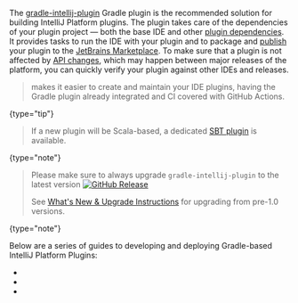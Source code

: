 [//]: # (title: Building Plugins with Gradle)

<!-- Copyright 2000-2022 JetBrains s.r.o. and other contributors. Use of this source code is governed by the Apache 2.0 license that can be found in the LICENSE file. -->

The [gradle-intellij-plugin](https://github.com/JetBrains/gradle-intellij-plugin) Gradle plugin is the recommended solution for building IntelliJ Platform plugins.
The plugin takes care of the dependencies of your plugin project — both the base IDE and other [plugin dependencies](plugin_dependencies.md).
It provides tasks to run the IDE with your plugin and to package and [publish](deployment.md) your plugin to the [JetBrains Marketplace](https://plugins.jetbrains.com).
To make sure that a plugin is not affected by [API changes](api_changes_list.md), which may happen between major releases of the platform, you can quickly verify your plugin against other IDEs and releases.

> [](github_template.md) makes it easier to create and maintain your IDE plugins, having the Gradle plugin already integrated and CI covered with GitHub Actions.
>
{type="tip"}

> If a new plugin will be Scala-based, a dedicated [SBT plugin](https://github.com/JetBrains/sbt-idea-plugin) is available.
>
{type="note"}


> Please make sure to always upgrade `gradle-intellij-plugin` to the latest version [![GitHub Release](https://img.shields.io/github/release/jetbrains/gradle-intellij-plugin.svg?style=flat-square)](https://github.com/jetbrains/gradle-intellij-plugin/releases)
>
> See [What's New & Upgrade Instructions](https://lp.jetbrains.com/gradle-intellij-plugin) for upgrading from pre-1.0 versions.
>
{type="note"}

Below are a series of guides to developing and deploying Gradle-based IntelliJ Platform Plugins:

* [](gradle_prerequisites.md)
* [](gradle_guide.md)
* [](deployment.md)
